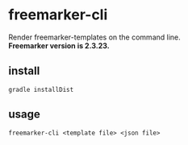 # freemarker-cli
Render freemarker-templates on the command line.  
**Freemarker version is 2.3.23.**

## install
    gradle installDist

## usage
    freemarker-cli <template file> <json file>
